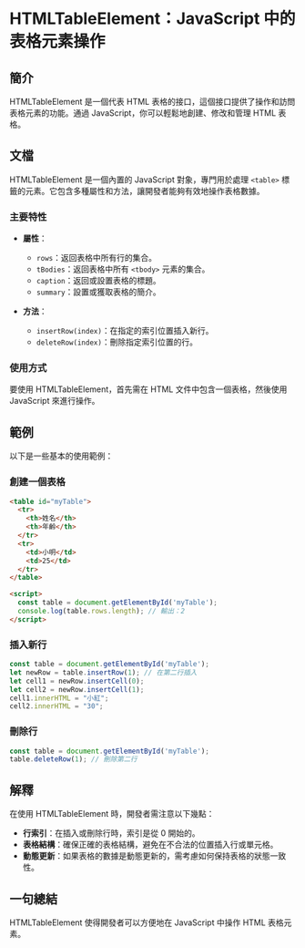 <!--
Meta Description: # HTMLTableElement：JavaScript 中的表格元素操作 ## 簡介 HTMLTableElement 是一個代表 HTML 表格的接口，這個接口提供了操作和訪問表格元素的功能。通過 JavaScript，你可以輕鬆地創建、修改和管理 HTML 表格。 ## 文檔 HTMLTab...
Meta Keywords: table, javascript, htmltableelement, html, mytable
-->

# HTMLTableElement：JavaScript 中的表格元素操作

## 簡介
HTMLTableElement 是一個代表 HTML 表格的接口，這個接口提供了操作和訪問表格元素的功能。通過 JavaScript，你可以輕鬆地創建、修改和管理 HTML 表格。

## 文檔
HTMLTableElement 是一個內置的 JavaScript 對象，專門用於處理 `<table>` 標籤的元素。它包含多種屬性和方法，讓開發者能夠有效地操作表格數據。

### 主要特性
- **屬性**：
  - `rows`：返回表格中所有行的集合。
  - `tBodies`：返回表格中所有 `<tbody>` 元素的集合。
  - `caption`：返回或設置表格的標題。
  - `summary`：設置或獲取表格的簡介。

- **方法**：
  - `insertRow(index)`：在指定的索引位置插入新行。
  - `deleteRow(index)`：刪除指定索引位置的行。

### 使用方式
要使用 HTMLTableElement，首先需在 HTML 文件中包含一個表格，然後使用 JavaScript 來進行操作。

## 範例
以下是一些基本的使用範例：

### 創建一個表格
```html
<table id="myTable">
  <tr>
    <th>姓名</th>
    <th>年齡</th>
  </tr>
  <tr>
    <td>小明</td>
    <td>25</td>
  </tr>
</table>

<script>
  const table = document.getElementById('myTable');
  console.log(table.rows.length); // 輸出：2
</script>
```

### 插入新行
```javascript
const table = document.getElementById('myTable');
let newRow = table.insertRow(1); // 在第二行插入
let cell1 = newRow.insertCell(0);
let cell2 = newRow.insertCell(1);
cell1.innerHTML = "小紅";
cell2.innerHTML = "30";
```

### 刪除行
```javascript
const table = document.getElementById('myTable');
table.deleteRow(1); // 刪除第二行
```

## 解釋
在使用 HTMLTableElement 時，開發者需注意以下幾點：
- **行索引**：在插入或刪除行時，索引是從 0 開始的。
- **表格結構**：確保正確的表格結構，避免在不合法的位置插入行或單元格。
- **動態更新**：如果表格的數據是動態更新的，需考慮如何保持表格的狀態一致性。

## 一句總結
HTMLTableElement 使得開發者可以方便地在 JavaScript 中操作 HTML 表格元素。